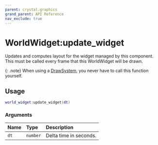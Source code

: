 ```yaml
---
parent: crystal.graphics
grand_parent: API Reference
nav_exclude: true
---
```


# WorldWidget:update_widget

Updates and computes layout for the widget managed by this component. This must be called every frame that this WorldWidget will be drawn.

{: .note}
When using a [DrawSystem](draw_system), you never have to call this function yourself.

## Usage

```lua
world_widget:update_widget(dt)
```

### Arguments

| Name | Type     | Description            |
| :--- | :------- | :--------------------- |
| `dt` | `number` | Delta time in seconds. |
